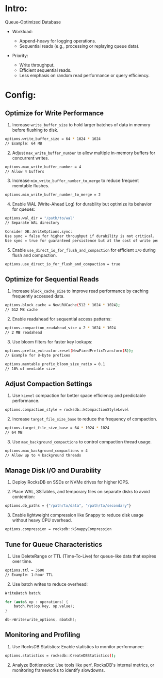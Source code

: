 # Intro:

Queue-Optimized Database

- Workload:

    - Append-heavy for logging operations.
    - Sequential reads (e.g., processing or replaying queue data).

- Priority:

    - Write throughput.
    - Efficient sequential reads.
    - Less emphasis on random read performance or query efficiency.

# Config:

## Optimize for Write Performance

1. Increase `write_buffer_size` to hold larger batches of data in memory before
   flushing to disk.

```sh
options.write_buffer_size = 64 * 1024 * 1024
// Example: 64 MB
```

2. Adjust `max_write_buffer_number` to allow multiple in-memory buffers for
   concurrent writes.

```sh
options.max_write_buffer_number = 4
// Allow 4 buffers
```

3. Increase `min_write_buffer_number_to_merge` to reduce frequent memtable
   flushes.

```sh
options.min_write_buffer_number_to_merge = 2
```

4. Enable WAL (Write-Ahead Log) for durability but optimize its behavior for
   queues:

```sh
options.wal_dir = "/path/to/wal"
// Separate WAL directory
```

```sh
Consider DB::WriteOptions.sync:
Use sync = false for higher throughput if durability is not critical.
Use sync = true for guaranteed persistence but at the cost of write performance.
```

5. Enable `use_direct_io_for_flush_and_compaction` for efficient `I/O` during
   flush and compaction.

```sh
options.use_direct_io_for_flush_and_compaction = true
```

## Optimize for Sequential Reads

1. Increase `block_cache_size` to improve read performance by caching frequently
   accessed data.

```sh
options.block_cache = NewLRUCache(512 * 1024 * 1024);
// 512 MB cache
```

2. Enable readahead for sequential access patterns:

```sh
options.compaction_readahead_size = 2 * 1024 * 1024
// 2 MB readahead
```

3. Use bloom filters for faster key lookups:

```sh
options.prefix_extractor.reset(NewFixedPrefixTransform(8));
// Example for 8-byte prefixes
```

```sh
options.memtable_prefix_bloom_size_ratio = 0.1
// 10% of memtable size
```

## Adjust Compaction Settings

1. Use `kLevel` compaction for better space efficiency and predictable
   performance.

```sh
options.compaction_style = rocksdb::kCompactionStyleLevel
```

2. Increase `target_file_size_base` to reduce the frequency of compaction.

```sh
options.target_file_size_base = 64 * 1024 * 1024
// 64 MB
```

3. Use `max_background_compactions` to control compaction thread usage.

```sh
options.max_background_compactions = 4
// Allow up to 4 background threads
```

## Manage Disk I/O and Durability

1. Deploy RocksDB on SSDs or NVMe drives for higher IOPS.

2. Place WAL, SSTables, and temporary files on separate disks to avoid
   contention:

```sh
options.db_paths = {"/path/to/data", "/path/to/secondary"}
```

3. Enable lightweight compression like Snappy to reduce disk usage without heavy
   CPU overhead.

```sh
options.compression = rocksdb::kSnappyCompression
```

## Tune for Queue Characteristics

1. Use DeleteRange or TTL (Time-To-Live) for queue-like data that expires over
   time.

```sh
options.ttl = 3600
// Example: 1-hour TTL
```

2. Use batch writes to reduce overhead:

```cpp
WriteBatch batch;

for (auto& op : operations) {
    batch.Put(op.key, op.value);
}

db->Write(write_options, &batch);
```

## Monitoring and Profiling

1. Use RocksDB Statistics: Enable statistics to monitor performance:

```sh
options.statistics = rocksdb::CreateDBStatistics();
```

2. Analyze Bottlenecks: Use tools like perf, RocksDB's internal metrics, or
   monitoring frameworks to identify slowdowns.
